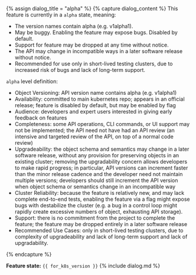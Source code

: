 {% assign dialog_title = "alpha" %}
{% capture dialog_content %}
This feature is currently in a `alpha` state, meaning:

* The version names contain alpha (e.g. v1alpha1).
* May be buggy. Enabling the feature may expose bugs. Disabled by default.
* Support for feature may be dropped at any time without notice.
* The API may change in incompatible ways in a later software release without notice.
* Recommended for use only in short-lived testing clusters, due to increased risk of bugs and lack of long-term support.

`alpha` level definition:

* Object Versioning: API version name contains alpha (e.g. v1alpha1)
* Availability: committed to main kubernetes repo; appears in an official release; feature is disabled by default, but may be enabled by flag
* Audience: developers and expert users interested in giving early feedback on features
* Completeness: some API operations, CLI commands, or UI support may not be implemented; the API need not have had an API review (an intensive and targeted review of the API, on top of a normal code review)
* Upgradeability: the object schema and semantics may change in a later software release, without any provision for preserving objects in an existing cluster; removing the upgradability concern allows developers to make rapid progress; in particular, API versions can increment faster than the minor release cadence and the developer need not maintain multiple versions; developers should still increment the API version when object schema or semantics change in an incompatible way
* Cluster Reliability: because the feature is relatively new, and may lack complete end-to-end tests, enabling the feature via a flag might expose bugs with destabilize the cluster (e.g. a bug in a control loop might rapidly create excessive numbers of object, exhausting API storage).
* Support: there is no commitment from the project to complete the feature; the feature may be dropped entirely in a later software release
* Recommended Use Cases: only in short-lived testing clusters, due to complexity of upgradeability and lack of long-term support and lack of upgradability.

{% endcapture %}

**Feature state:** `{{ for_k8s_version }}` {% include dialog.md %}